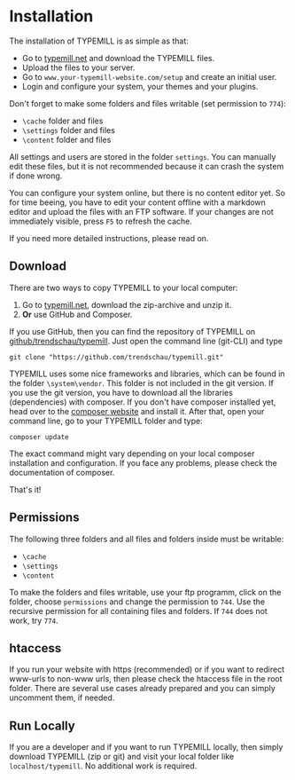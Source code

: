 # Installation

The installation of TYPEMILL is as simple as that: 

- Go to [typemill.net](http://www.typemill.net) and download the TYPEMILL files.
- Upload the files to your server.
- Go to `www.your-typemill-website.com/setup` and create an initial user.
- Login and configure your system, your themes and your plugins. 

Don't forget to make some folders and files writable (set permission to `774`):

- `\cache` folder and files
- `\settings` folder and files
- `\content` folder and files

All settings and users are stored in the folder `settings`. You can manually edit these files, but it is not recommended because it can crash the system if done wrong.

You can configure your system online, but there is no content editor yet. So for time beeing, you have to edit your content offline with a markdown editor and upload the files with an FTP software. If your changes are not immediately visible, press `F5` to refresh the cache.

If you need more detailed instructions, please read on.

## Download

There are two ways to copy TYPEMILL to your local computer:

1. Go to [typemill.net](http://www.typemill.net), download the zip-archive and unzip it.
2. **Or** use GitHub and Composer.

If you use GitHub, then you can find the repository of TYPEMILL on [github/trendschau/typemill](https://github/trendschau/typemill). Just open the command line (git-CLI) and type

````
git clone "https://github.com/trendschau/typemill.git"
````

TYPEMILL uses some nice frameworks and libraries, which can be found in the folder `\system\vendor`. This folder is not included in the git version. If you use the git version, you have to download all the libraries (dependencies) with composer. If you don't have composer installed yet, head over to the [composer website](https://getcomposer.org/) and install it. After that, open your command line, go to your TYPEMILL folder and type:

````
composer update
````

The exact command might vary depending on your local composer installation and configuration. If you face any problems, please check the documentation of composer.

That's it!

## Permissions

The following three folders and all files and folders inside must be writable:

- `\cache`
- `\settings`
- `\content`

To make the folders and files writable, use your ftp programm, click on the folder, choose `permissions` and change the permission to `744`. Use the recursive permission for all containing files and folders. If `744` does not work, try `774`.

## htaccess 

If you run your website with https (recommended) or if you want to redirect www-urls to non-www urls, then please check the htaccess file in the root folder. There are several use cases already prepared and you can simply uncomment them, if needed. 

## Run Locally

If you are a developer and if you want to run TYPEMILL locally, then simply download TYPEMILL (zip or git) and visit your local folder like `localhost/typemill`. No additional work is required.
